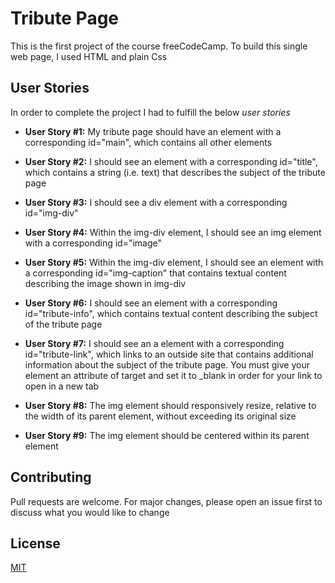# Tribute Page

This is the first project of the course freeCodeCamp.
To build this single web page, I used HTML and plain Css


## User Stories

In order to complete the project I had to fulfill the below *user stories*

- **User Story #1:** My tribute page should have an element with a corresponding id="main", which contains all other elements

- **User Story #2:** I should see an element with a corresponding id="title", which contains a string (i.e. text) that describes the subject of the tribute page

- **User Story #3:** I should see a div element with a corresponding id="img-div"

- **User Story #4:** Within the img-div element, I should see an img element with a corresponding id="image"

- **User Story #5:** Within the img-div element, I should see an element with a corresponding id="img-caption" that contains textual content describing the image shown in img-div

- **User Story #6:** I should see an element with a corresponding id="tribute-info", which contains textual content describing the subject of the tribute page

- **User Story #7:** I should see an a element with a corresponding id="tribute-link", which links to an outside site that contains additional information about the subject of the tribute page. You must give your element an attribute of target and set it to _blank in order for your link to open in a new tab

- **User Story #8:** The img element should responsively resize, relative to the width of its parent element, without exceeding its original size

- **User Story #9:** The img element should be centered within its parent element


## Contributing

Pull requests are welcome. For major changes, please open an issue first to discuss what you would like to change


## License
[MIT](https://choosealicense.com/licenses/mit/)